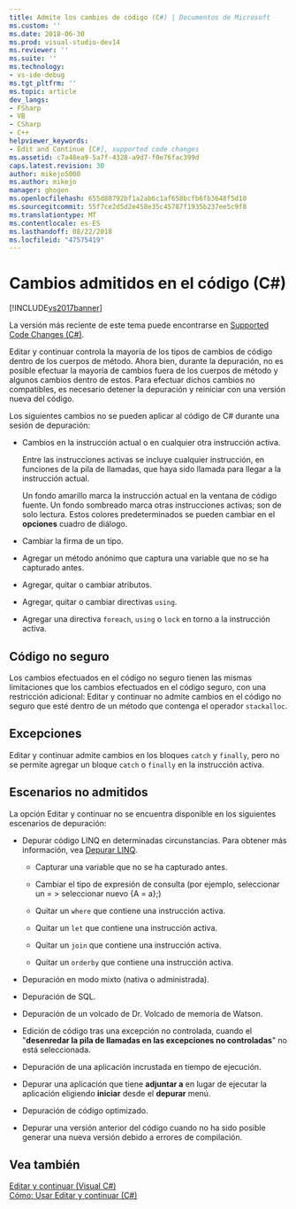 ```yaml
---
title: Admite los cambios de código (C#) | Documentos de Microsoft
ms.custom: ''
ms.date: 2018-06-30
ms.prod: visual-studio-dev14
ms.reviewer: ''
ms.suite: ''
ms.technology:
- vs-ide-debug
ms.tgt_pltfrm: ''
ms.topic: article
dev_langs:
- FSharp
- VB
- CSharp
- C++
helpviewer_keywords:
- Edit and Continue [C#], supported code changes
ms.assetid: c7a48ea9-5a7f-4328-a9d7-f0e76fac399d
caps.latest.revision: 30
author: mikejo5000
ms.author: mikejo
manager: ghogen
ms.openlocfilehash: 655d80792bf1a2ab6c1af658bcfb6fb3648f5d10
ms.sourcegitcommit: 55f7ce2d5d2e458e35c45787f1935b237ee5c9f8
ms.translationtype: MT
ms.contentlocale: es-ES
ms.lasthandoff: 08/22/2018
ms.locfileid: "47575419"
---
```

# <a name="supported-code-changes-c"></a>Cambios admitidos en el código (C#)
[!INCLUDE[vs2017banner](../includes/vs2017banner.md)]

La versión más reciente de este tema puede encontrarse en [Supported Code Changes (C#)](https://docs.microsoft.com/visualstudio/debugger/supported-code-changes-csharp).  
  
Editar y continuar controla la mayoría de los tipos de cambios de código dentro de los cuerpos de método. Ahora bien, durante la depuración, no es posible efectuar la mayoría de cambios fuera de los cuerpos de método y algunos cambios dentro de estos. Para efectuar dichos cambios no compatibles, es necesario detener la depuración y reiniciar con una versión nueva del código.  
  
 Los siguientes cambios no se pueden aplicar al código de C# durante una sesión de depuración:  
  
-   Cambios en la instrucción actual o en cualquier otra instrucción activa.  
  
     Entre las instrucciones activas se incluye cualquier instrucción, en funciones de la pila de llamadas, que haya sido llamada para llegar a la instrucción actual.  
  
     Un fondo amarillo marca la instrucción actual en la ventana de código fuente. Un fondo sombreado marca otras instrucciones activas; son de solo lectura. Estos colores predeterminados se pueden cambiar en el **opciones** cuadro de diálogo.  
  
-   Cambiar la firma de un tipo.  
  
-   Agregar un método anónimo que captura una variable que no se ha capturado antes.  
  
-   Agregar, quitar o cambiar atributos.  
  
-   Agregar, quitar o cambiar directivas `using`.  
  
-   Agregar una directiva `foreach`, `using` o `lock` en torno a la instrucción activa.  
  
## <a name="unsafe-code"></a>Código no seguro  
 Los cambios efectuados en el código no seguro tienen las mismas limitaciones que los cambios efectuados en el código seguro, con una restricción adicional: Editar y continuar no admite cambios en el código no seguro que esté dentro de un método que contenga el operador `stackalloc`.  
  
## <a name="exceptions"></a>Excepciones  
 Editar y continuar admite cambios en los bloques `catch` y `finally`, pero no se permite agregar un bloque `catch` o `finally` en la instrucción activa.  
  
## <a name="unsupported-scenarios"></a>Escenarios no admitidos  
 La opción Editar y continuar no se encuentra disponible en los siguientes escenarios de depuración:  
  
-   Depurar código LINQ en determinadas circunstancias. Para obtener más información, vea [Depurar LINQ](../debugger/debugging-linq.md).  
  
    -   Capturar una variable que no se ha capturado antes.  
  
    -   Cambiar el tipo de expresión de consulta (por ejemplo, seleccionar un = > seleccionar nuevo {A = a};)  
  
    -   Quitar un `where` que contiene una instrucción activa.  
  
    -   Quitar un `let` que contiene una instrucción activa.  
  
    -   Quitar un `join` que contiene una instrucción activa.  
  
    -   Quitar un `orderby` que contiene una instrucción activa.  
  
-   Depuración en modo mixto (nativa o administrada).  
  
-   Depuración de SQL.  
  
-   Depuración de un volcado de Dr. Volcado de memoria de Watson.  
  
-   Edición de código tras una excepción no controlada, cuando el "**desenredar la pila de llamadas en las excepciones no controladas**" no está seleccionada.  
  
-   Depuración de una aplicación incrustada en tiempo de ejecución.  
  
-   Depurar una aplicación que tiene **adjuntar a** en lugar de ejecutar la aplicación eligiendo **iniciar** desde el **depurar** menú.  
  
-   Depuración de código optimizado.  
  
-   Depurar una versión anterior del código cuando no ha sido posible generar una nueva versión debido a errores de compilación.  
  
## <a name="see-also"></a>Vea también  
 [Editar y continuar (Visual C#)](../debugger/edit-and-continue-visual-csharp.md)   
 [Cómo: Usar Editar y continuar (C#)](../debugger/how-to-use-edit-and-continue-csharp.md)



